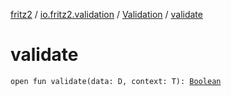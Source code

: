 [fritz2](../../index.md) / [io.fritz2.validation](../index.md) / [Validation](index.md) / [validate](./validate.md)

# validate

`open fun validate(data: D, context: T): `[`Boolean`](https://kotlinlang.org/api/latest/jvm/stdlib/kotlin/-boolean/index.html)